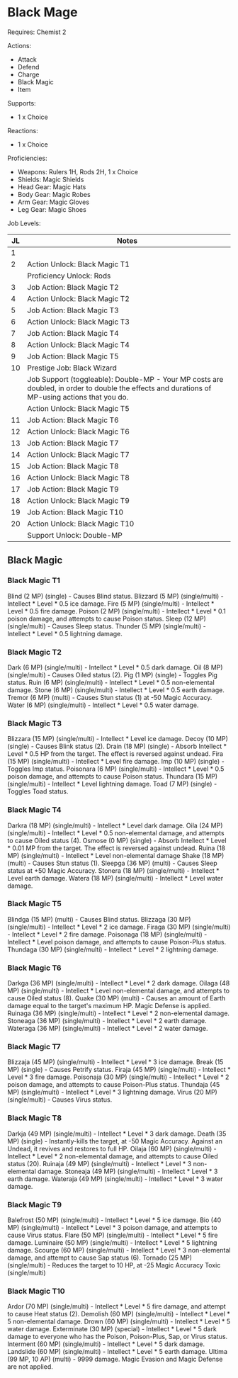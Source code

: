 # Black Mage

Requires: Chemist 2

Actions:

- Attack
- Defend
- Charge
- Black Magic
- Item

Supports:

- 1 x Choice

Reactions:

- 1 x Choice

Proficiencies:

- Weapons: Rulers 1H, Rods 2H, 1 x Choice
- Shields: Magic Shields
- Head Gear: Magic Hats
- Body Gear: Magic Robes
- Arm Gear: Magic Gloves
- Leg Gear: Magic Shoes

Job Levels:

| JL | Notes |
| --- | --- |
| 1 | 
| 2 | Action Unlock: Black Magic T1
|   | Proficiency Unlock: Rods
| 3 | Job Action: Black Magic T2
| 4 | Action Unlock: Black Magic T2
| 5 | Job Action: Black Magic T3
| 6 | Action Unlock: Black Magic T3
| 7 | Job Action: Black Magic T4
| 8 | Action Unlock: Black Magic T4
| 9 | Job Action: Black Magic T5
| 10 | Prestige Job: Black Wizard
|    | Job Support (toggleable): Double-MP - Your MP costs are doubled, in order to double the effects and durations of MP-using actions that you do.
|    | Action Unlock: Black Magic T5
| 11 | Job Action: Black Magic T6
| 12 | Action Unlock: Black Magic T6
| 13 | Job Action: Black Magic T7
| 14 | Action Unlock: Black Magic T7
| 15 | Job Action: Black Magic T8
| 16 | Action Unlock: Black Magic T8
| 17 | Job Action: Black Magic T9
| 18 | Action Unlock: Black Magic T9
| 19 | Job Action: Black Magic T10
| 20 | Action Unlock: Black Magic T10
|    | Support Unlock: Double-MP

## Black Magic

### Black Magic T1

Blind (2 MP) (single) - Causes Blind status.
Blizzard (5 MP) (single/multi) - Intellect * Level * 0.5 ice damage.
Fire (5 MP) (single/multi) - Intellect * Level * 0.5 fire damage.
Poison (2 MP) (single/multi) - Intellect * Level * 0.1 poison damage, and attempts to cause Poison status.
Sleep (12 MP) (single/multi) - Causes Sleep status.
Thunder (5 MP) (single/multi) - Intellect * Level * 0.5 lightning damage.

### Black Magic T2

Dark (6 MP) (single/multi) - Intellect * Level * 0.5 dark damage.
Oil (8 MP) (single/multi) - Causes Oiled status (2).
Pig (1 MP) (single) - Toggles Pig status.
Ruin (6 MP) (single/multi) - Intellect * Level * 0.5 non-elemental damage.
Stone (6 MP) (single/multi) - Intellect * Level * 0.5 earth damage.
Tremor (6 MP) (multi) - Causes Stun status (1) at -50 Magic Accuracy.
Water (6 MP) (single/multi) - Intellect * Level * 0.5 water damage.

### Black Magic T3

Blizzara (15 MP) (single/multi) - Intellect * Level ice damage.
Decoy (10 MP) (single) - Causes Blink status (2).
Drain (18 MP) (single) - Absorb Intellect * Level * 0.5 HP from the target. The effect is reversed against undead.
Fira (15 MP) (single/multi) - Intellect * Level fire damage.
Imp (10 MP) (single) - Toggles Imp status.
Poisonara (6 MP) (single/multi) - Intellect * Level * 0.5 poison damage, and attempts to cause Poison status.
Thundara (15 MP) (single/multi) - Intellect * Level lightning damage.
Toad (7 MP) (single) - Toggles Toad status.

### Black Magic T4

Darkra (18 MP) (single/multi) - Intellect * Level dark damage.
Oila (24 MP) (single/multi) - Intellect * Level * 0.5 non-elemental damage, and attempts to cause Oiled status (4).
Osmose (0 MP) (single) - Absorb Intellect * Level * 0.01 MP from the target. The effect is reversed against undead.
Ruina (18 MP) (single/multi) - Intellect * Level non-elemental damage
Shake (18 MP) (multi) - Causes Stun status (1).
Sleepga (36 MP) (multi) - Causes Sleep status at +50 Magic Accuracy.
Stonera (18 MP) (single/multi) - Intellect * Level earth damage.
Watera (18 MP) (single/multi) - Intellect * Level water damage.

### Black Magic T5

Blindga (15 MP) (multi) - Causes Blind status.
Blizzaga (30 MP) (single/multi) - Intellect * Level * 2 ice damage.
Firaga (30 MP) (single/multi) - Intellect * Level * 2 fire damage.
Poisonaga (18 MP) (single/multi) - Intellect * Level poison damage, and attempts to cause Poison-Plus status.
Thundaga (30 MP) (single/multi) - Intellect * Level * 2 lightning damage.

### Black Magic T6

Darkga (36 MP) (single/multi) - Intellect * Level * 2 dark damage.
Oilaga (48 MP) (single/multi) - Intellect * Level non-elemental damage, and attempts to cause Oiled status (8).
Quake (30 MP) (multi) - Causes an amount of Earth damage equal to the target's maximum HP. Magic Defense is applied.
Ruinaga (36 MP) (single/multi) - Intellect * Level * 2 non-elemental damage.
Stoneaga (36 MP) (single/multi) - Intellect * Level * 2 earth damage.
Wateraga (36 MP) (single/multi) - Intellect * Level * 2 water damage.

### Black Magic T7

Blizzaja (45 MP) (single/multi) - Intellect * Level * 3 ice damage.
Break (15 MP) (single) - Causes Petrify status.
Firaja (45 MP) (single/multi) - Intellect * Level * 3 fire damage.
Poisonaja (30 MP) (single/multi) - Intellect * Level * 2 poison damage, and attempts to cause Poison-Plus status.
Thundaja (45 MP) (single/multi) - Intellect * Level * 3 lightning damage.
Virus (20 MP) (single/multi) - Causes Virus status.

### Black Magic T8

Darkja (49 MP) (single/multi) - Intellect * Level * 3 dark damage.
Death (35 MP) (single) - Instantly-kills the target, at -50 Magic Accuracy. Against an Undead, it revives and restores to full HP.
Oilaja (60 MP) (single/multi) - Intellect * Level * 2 non-elemental damage, and attempts to cause Oiled status (20).
Ruinaja (49 MP) (single/multi) - Intellect * Level * 3 non-elemental damage.
Stoneaja (49 MP) (single/multi) - Intellect * Level * 3 earth damage.
Wateraja (49 MP) (single/multi) - Intellect * Level * 3 water damage.

### Black Magic T9

Balefrost (50 MP) (single/multi) - Intellect * Level * 5 ice damage.
Bio (40 MP) (single/multi) - Intellect * Level * 3 poison damage, and attempts to cause Virus status.
Flare (50 MP) (single/multi) - Intellect * Level * 5 fire damage.
Luminaire (50 MP) (single/multi) - Intellect * Level * 5 lightning damage.
Scourge (60 MP) (single/multi) - Intellect * Level * 3 non-elemental damage, and attempt to cause Sap status (6).
Tornado (25 MP) (single/multi) - Reduces the target to 10 HP, at -25 Magic Accuracy
Toxic (single/multi)

### Black Magic T10

Ardor (70 MP) (single/multi) - Intellect * Level * 5 fire damage, and attempt to cause Heat status (2).
Demolish (60 MP) (single/multi) - Intellect * Level * 5 non-elemental damage.
Drown (60 MP) (single/multi) - Intellect * Level * 5 water damage.
Exterminate (30 MP) (special) - Intellect * Level * 5 dark damage to everyone who has the Poison, Poison-Plus, Sap, or Virus status.
Interment (60 MP) (single/multi) - Intellect * Level * 5 dark damage.
Landslide (60 MP) (single/multi) - Intellect * Level * 5 earth damage.
Ultima (99 MP, 10 AP) (multi) - 9999 damage. Magic Evasion and Magic Defense are not applied.
